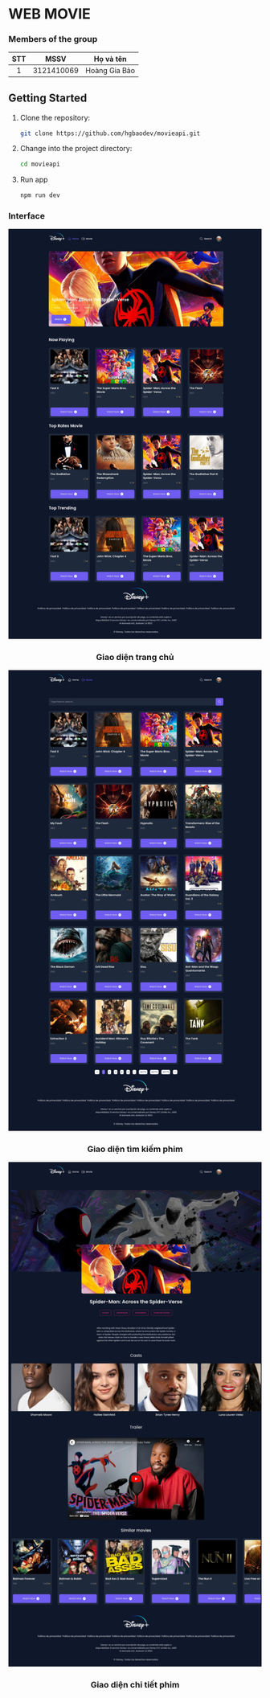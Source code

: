 # WEB MOVIE

### Members of the group

| STT |    MSSV    |   Họ và tên   |
| :-: | :--------: | :-----------: |
|  1  | 3121410069 | Hoàng Gia Bảo |

## Getting Started

1. Clone the repository:

   ```bash
   git clone https://github.com/hgbaodev/movieapi.git
   ```

2. Change into the project directory:

   ```bash
   cd movieapi
   ```

3. Run app
   ```bash
   npm run dev
   ```

### Interface

![Interface homepage](./img/homemovie.jpeg)

<h3 align="center">Giao diện trang chủ</h3>

![Interface moviesearch](./img/searchmovie.jpeg)

<h3 align="center">Giao diện tìm kiếm phim</h3>

![Interface moviedetail](./img/moviedetail.jpeg)

<h3 align="center">Giao diện chi tiết phim</h3>
